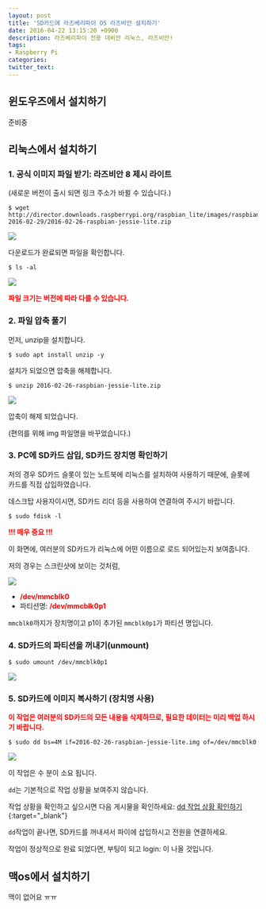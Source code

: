 ```yaml
---
layout: post
title: 'SD카드에 라즈베리파이 OS 라즈비안 설치하기'
date: 2016-04-22 13:15:20 +0900
description: 라즈베리파이 전용 데비안 리눅스, 라즈비안!
tags:
- Raspberry Pi
categories:
twitter_text:
---
```


## 윈도우즈에서 설치하기

준비중

## 리눅스에서 설치하기

### 1. 공식 이미지 파일 받기: 라즈비안 8 제시 라이트

(새로운 버전이 출시 되면 링크 주소가 바뀔 수 있습니다.)

```
$ wget http://director.downloads.raspberrypi.org/raspbian_lite/images/raspbian_lite-2016-02-29/2016-02-26-raspbian-jessie-lite.zip
```

<a href="https://minibrary.com/blogimg/img20160306-002.png" data-lightbox="14"><img src="https://minibrary.com/blogimg/img20160306-002.png"></a>

다운로드가 완료되면 파일을 확인합니다.

```
$ ls -al
```

<a href="https://minibrary.com/blogimg/img20160306-003.png" data-lightbox="14"><img src="https://minibrary.com/blogimg/img20160306-003.png"></a>

<span style="color:red;font-weight:bold">파일 크기는 버전에 따라 다를 수 있습니다.</span>

### 2. 파일 압축 풀기

먼저, unzip을 설치합니다.

```
$ sudo apt install unzip -y
```

설치가 되었으면 압축을 해제합니다.

```
$ unzip 2016-02-26-raspbian-jessie-lite.zip
```

<a href="https://minibrary.com/blogimg/img20160306-005.png" data-lightbox="14"><img src="https://minibrary.com/blogimg/img20160306-005.png"></a>

압축이 해제 되었습니다.

(편의를 위해 img 파일명을 바꾸었습니다.)

### 3. PC에 SD카드 삽입, SD카드 장치명 확인하기

저의 경우 SD카드 슬롯이 있는 노트북에 리눅스를 설치하여 사용하기 때문에, 슬롯에 카드를 직접 삽입하였습니다.

데스크탑 사용자이시면, SD카드 리더 등을 사용하여 연결하여 주시기 바랍니다.

```
$ sudo fdisk -l
```

<span style="color:red;font-weight:bold"> !!! 매우 중요 !!! </span>

이 화면에, 여러분의 SD카드가 리눅스에 어떤 이름으로 로드 되어있는지 보여줍니다.

저의 경우는 스크린샷에 보이는 것처럼,

<a href="https://minibrary.com/blogimg/img20160306-006.png" data-lightbox="14"><img src="https://minibrary.com/blogimg/img20160306-006.png"></a>

* <span style="color:red;font-weight:bold">/dev/mmcblk0</span>
* 파티션명: <span style="color:red;font-weight:bold">/dev/mmcblk0p1</span>

`mmcblk0`까지가 장치명이고 p1이 추가된 `mmcblk0p1`가 파티션 명입니다.

### 4. SD카드의 파티션을 꺼내기(unmount)

```
$ sudo umount /dev/mmcblk0p1
```

<a href="https://minibrary.com/blogimg/img20160306-007.png" data-lightbox="14"><img src="https://minibrary.com/blogimg/img20160306-007.png"></a>

### 5. SD카드에 이미지 복사하기 (장치명 사용)

<span style="color:red;font-weight:bold">이 작업은 여러분의 SD카드의 모든 내용을 삭제하므로, 필요한 데이터는 미리 백업 하시기 바랍니다.</span>

```
$ sudo dd bs=4M if=2016-02-26-raspbian-jessie-lite.img of=/dev/mmcblk0
```

<a href="https://minibrary.com/blogimg/img20160306-008.png" data-lightbox="14"><img src="https://minibrary.com/blogimg/img20160306-008.png"></a>

이 작업은 수 분이 소요 됩니다.

`dd`는 기본적으로 작업 상황을 보여주지 않습니다.

작업 상황을 확인하고 싶으시면 다음 게시물을 확인하세요: [dd 작업 상황 확인하기](/15){:target="_blank"}

`dd`작업이 끝나면, SD카드를 꺼내셔서 파이에 삽입하시고 전원을 연결하세요.

작업이 정상적으로 완료 되었다면, 부팅이 되고 login: 이 나올 것입니다.

## 맥os에서 설치하기

맥이 없어요 ㅠㅠ
